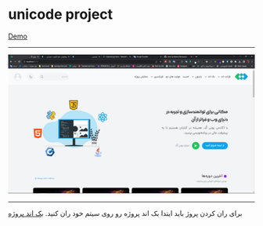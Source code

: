 # unicode project
<a href="https://unicode-ir.netlify.app/">Demo</a>

---
<a href="https://unicode-ir.netlify.app/"><img src="https://raw.githubusercontent.com/ramin-kp/unicode/main/public/images/unicode.png" /></a>

---
برای ران کردن پروژ باید ایتدا بک اند پروژه رو روی سیتم خود ران کنید.
<a href="https://github.com/ramin-kp/backend-unicode">بک اند پروژه</a>
